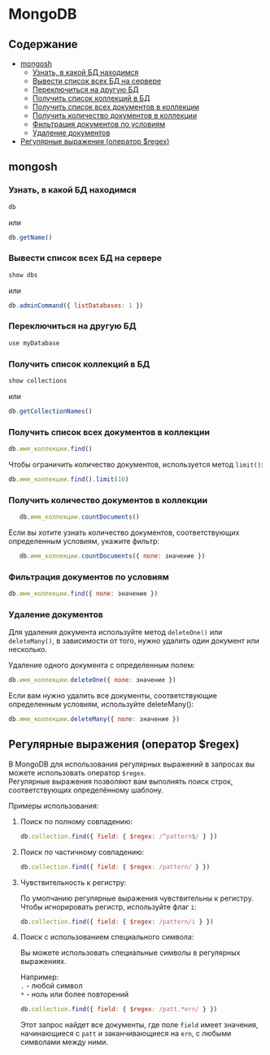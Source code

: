 # MongoDB

## Содержание

* [mongosh](#mongosh)
  * [Узнать, в какой БД находимся](#узнать-в-какой-бд-находимся)
  * [Вывести список всех БД на сервере](#вывести-список-всех-бд-на-сервере)
  * [Переключиться на другую БД](#переключиться-на-другую-бд)
  * [Получить список коллекций в БД](#получить-список-коллекций-в-бд)
  * [Получить список всех документов в коллекции](#получить-список-всех-документов-в-коллекции)
  * [Получить количество документов в коллекции](#получить-количество-документов-в-коллекции)
  * [Фильтрация документов по условиям](#фильтрация-документов-по-условиям)
  * [Удаление документов](#удаление-документов)
* [Регулярные выражения (оператор $regex)](#регулярные-выражения-оператор-regex)

## mongosh

### Узнать, в какой БД находимся

```javascript
db
```

или

```javascript
db.getName()
```

### Вывести список всех БД на сервере

```javascript
show dbs
```

или

```javascript
db.adminCommand({ listDatabases: 1 })
```

### Переключиться на другую БД

```javascript
use myDatabase
```

### Получить список коллекций в БД

```javascript
show collections
```

или

```javascript
db.getCollectionNames()
```

### Получить список всех документов в коллекции

```javascript
db.имя_коллекции.find()
```

Чтобы ограничить количество документов, используется метод `limit()`:

```javascript
db.имя_коллекции.find().limit(10)
```

### Получить количество документов в коллекции

```javascript
   db.имя_коллекции.countDocuments()
```

Если вы хотите узнать количество документов, соответствующих определенным условиям, укажите фильтр:

```javascript
   db.имя_коллекции.countDocuments({ поле: значение })
```

### Фильтрация документов по условиям

```javascript
db.имя_коллекции.find({ поле: значение })
```

### Удаление документов

Для удаления документа используйте метод `deleteOne()` или `deleteMany()`, в зависимости от того, нужно удалить один документ или несколько.

Удаление одного документа с определенным полем:

```javascript
db.имя_коллекции.deleteOne({ поле: значение })
```

Если вам нужно удалить все документы, соответствующие определенным условиям, используйте deleteMany():

```javascript
db.имя_коллекции.deleteMany({ поле: значение })
```

## Регулярные выражения (оператор $regex)

В MongoDB для использования регулярных выражений в запросах вы можете использовать оператор `$regex`.  
Регулярные выражения позволяют вам выполнять поиск строк, соответствующих определённому шаблону.

Примеры использования:

1. Поиск по полному совпадению:

    ```javascript
    db.collection.find({ field: { $regex: /^pattern$/ } })
    ```

2. Поиск по частичному совпадению:

    ```javascript
    db.collection.find({ field: { $regex: /pattern/ } })
    ```

3. Чувствительность к регистру:

    По умолчанию регулярные выражения чувствительны к регистру. Чтобы игнорировать регистр, используйте флаг `i`:

    ```javascript
    db.collection.find({ field: { $regex: /pattern/i } })
    ```

4. Поиск с использованием специального символа:

    Вы можете использовать специальные символы в регулярных выражениях.

    Например:  
    `.` - любой символ  
    `*` - ноль или более повторений

    ```javascript
    db.collection.find({ field: { $regex: /patt.*ern/ } })
    ```

    Этот запрос найдет все документы, где поле `field` имеет значения, начинающиеся с `patt` и заканчивающиеся на `ern`, с любыми символами между ними.
